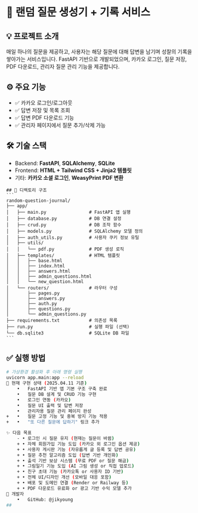 # 📝 랜덤 질문 생성기 + 기록 서비스

## 💡 프로젝트 소개
매일 하나의 질문을 제공하고, 사용자는 해당 질문에 대해 답변을 남기며 성찰의 기록을 쌓아가는 서비스입니다. 
FastAPI 기반으로 개발되었으며, 카카오 로그인, 질문 저장, PDF 다운로드, 관리자 질문 관리 기능을 제공합니다.

## ⚙️ 주요 기능
<!-- - ✅ 랜덤 질문 제공 (1일 1문) -->
- ✅ 카카오 로그인/로그아웃
- ✅ 답변 저장 및 목록 조회
- ✅ 답변 PDF 다운로드 기능
- ✅ 관리자 페이지에서 질문 추가/삭제 가능

## 🛠 기술 스택
- Backend: **FastAPI**, **SQLAlchemy**, **SQLite**
- Frontend: **HTML + Tailwind CSS + Jinja2 템플릿**
- 기타: **카카오 소셜 로그인**, **WeasyPrint PDF 변환**

<pre><code>## 📁 디렉토리 구조
```
random-question-journal/
├── app/
│   ├── main.py                # FastAPI 앱 실행
│   ├── database.py            # DB 연결 설정
│   ├── crud.py                # DB 조작 함수
│   ├── models.py              # SQLAlchemy 모델 정의
│   ├── auth_utils.py          # 사용자 쿠키 정보 유틸
│   ├── utils/
│   │   └── pdf.py             # PDF 생성 로직
│   ├── templates/             # HTML 템플릿
│   │   ├── base.html
│   │   ├── index.html
│   │   ├── answers.html
│   │   ├── admin_questions.html
│   │   └── new_question.html
│   └── routers/               # 라우터 구성
│       ├── pages.py
│       ├── answers.py
│       ├── auth.py
│       ├── questions.py
│       └── admin_questions.py
├── requirements.txt           # 의존성 목록
├── run.py                     # 실행 파일 (선택)
└── db.sqlite3                 # SQLite DB 파일
```
</code></pre>

## ✅ 실행 방법
```bash
# 가상환경 활성화 후 아래 명령 실행
uvicorn app.main:app --reload
📌 현재 구현 상태 (2025.04.11 기준)
	•	FastAPI 기반 앱 기본 구조 구축 완료
	•	질문 DB 설계 및 CRUD 기능 구현
	•	로그인 연동 (카카오)
	•	질문 UI 출력 및 답변 저장
	•	관리자용 질문 관리 페이지 완성
+	•	질문 고정 기능 및 중복 방지 기능 적용
+	•	"또 다른 질문에 답하기" 링크 추가

✨ 다음 목표
	- • 로그인 시 질문 유지 (현재는 질문이 바뀜)
	+ • 자체 회원가입 기능 도입 (카카오 외 로그인 옵션 제공)
	+ • 사용자 게시판 기능 (자유롭게 글 등록 및 답변 공유)
	+ • 질문 추천 알고리즘 도입 (답변 기반 개인화)
	+ • 출석 기반 보상 시스템 (무료 PDF or 질문 해금)
	+ • 그림일기 기능 도입 (AI 그림 생성 or 직접 업로드)
	+ • 친구 초대 기능 (카카오톡 or 사용자 ID 기반)
	+ • 전체 UI/디자인 개선 (모바일 대응 포함)
	+ • 배포 및 도메인 연결 (Render or Railway 등)
	+ • PDF 다운로드 유료화 or 광고 기반 수익 모델 추가
🙌 개발자
	•	GitHub: @jikyoung
##
